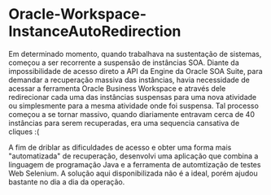 # Oracle-Workspace-InstanceAutoRedirection

Em determinado momento, quando trabalhava na sustentação de sistemas, começou a ser recorrente a suspensão de instâncias SOA. Diante da impossibilidade de acesso direto a API da Engine da Oracle SOA Suite, para demandar a recuperação massiva das instâncias, havia necessidade de acessar a ferramenta Oracle Business Workspace e através dele redirecionar cada uma das instâncias suspensas para uma nova atividade ou simplesmente para a mesma atividade onde foi suspensa. Tal processo começou a se tornar massivo, quando diariamente entravam cerca de 40 instâncias para serem recuperadas, era uma sequencia cansativa de cliques :( 

A fim de driblar as dificuldades de acesso e obter uma forma mais "automatizada" de recuperação, desenvolvi uma aplicação que combina a linguagem de programação Java e a ferramenta de automtização de testes Web Selenium. A solução aqui disponibilizada não é a ideal, porém ajudou bastante no dia a dia da operação.

